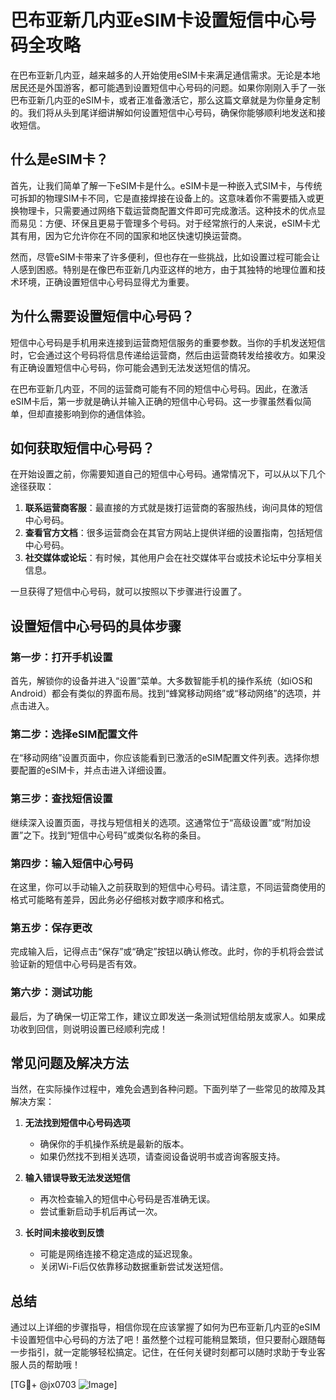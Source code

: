 # 巴布亚新几内亚eSIM卡设置短信中心号码全攻略

在巴布亚新几内亚，越来越多的人开始使用eSIM卡来满足通信需求。无论是本地居民还是外国游客，都可能遇到设置短信中心号码的问题。如果你刚刚入手了一张巴布亚新几内亚的eSIM卡，或者正准备激活它，那么这篇文章就是为你量身定制的。我们将从头到尾详细讲解如何设置短信中心号码，确保你能够顺利地发送和接收短信。

## 什么是eSIM卡？

首先，让我们简单了解一下eSIM卡是什么。eSIM卡是一种嵌入式SIM卡，与传统可拆卸的物理SIM卡不同，它是直接焊接在设备上的。这意味着你不需要插入或更换物理卡，只需要通过网络下载运营商配置文件即可完成激活。这种技术的优点显而易见：方便、环保且更易于管理多个号码。对于经常旅行的人来说，eSIM卡尤其有用，因为它允许你在不同的国家和地区快速切换运营商。

然而，尽管eSIM卡带来了许多便利，但也存在一些挑战，比如设置过程可能会让人感到困惑。特别是在像巴布亚新几内亚这样的地方，由于其独特的地理位置和技术环境，正确设置短信中心号码显得尤为重要。

## 为什么需要设置短信中心号码？

短信中心号码是手机用来连接到运营商短信服务的重要参数。当你的手机发送短信时，它会通过这个号码将信息传递给运营商，然后由运营商转发给接收方。如果没有正确设置短信中心号码，你可能会遇到无法发送短信的情况。

在巴布亚新几内亚，不同的运营商可能有不同的短信中心号码。因此，在激活eSIM卡后，第一步就是确认并输入正确的短信中心号码。这一步骤虽然看似简单，但却直接影响到你的通信体验。

## 如何获取短信中心号码？

在开始设置之前，你需要知道自己的短信中心号码。通常情况下，可以从以下几个途径获取：

1. **联系运营商客服**：最直接的方式就是拨打运营商的客服热线，询问具体的短信中心号码。
2. **查看官方文档**：很多运营商会在其官方网站上提供详细的设置指南，包括短信中心号码。
3. **社交媒体或论坛**：有时候，其他用户会在社交媒体平台或技术论坛中分享相关信息。

一旦获得了短信中心号码，就可以按照以下步骤进行设置了。

## 设置短信中心号码的具体步骤

### 第一步：打开手机设置
首先，解锁你的设备并进入“设置”菜单。大多数智能手机的操作系统（如iOS和Android）都会有类似的界面布局。找到“蜂窝移动网络”或“移动网络”的选项，并点击进入。

### 第二步：选择eSIM配置文件
在“移动网络”设置页面中，你应该能看到已激活的eSIM配置文件列表。选择你想要配置的eSIM卡，并点击进入详细设置。

### 第三步：查找短信设置
继续深入设置页面，寻找与短信相关的选项。这通常位于“高级设置”或“附加设置”之下。找到“短信中心号码”或类似名称的条目。

### 第四步：输入短信中心号码
在这里，你可以手动输入之前获取到的短信中心号码。请注意，不同运营商使用的格式可能略有差异，因此务必仔细核对数字顺序和格式。

### 第五步：保存更改
完成输入后，记得点击“保存”或“确定”按钮以确认修改。此时，你的手机将会尝试验证新的短信中心号码是否有效。

### 第六步：测试功能
最后，为了确保一切正常工作，建议立即发送一条测试短信给朋友或家人。如果成功收到回信，则说明设置已经顺利完成！

## 常见问题及解决方法

当然，在实际操作过程中，难免会遇到各种问题。下面列举了一些常见的故障及其解决方案：

1. **无法找到短信中心号码选项**
   - 确保你的手机操作系统是最新的版本。
   - 如果仍然找不到相关选项，请查阅设备说明书或咨询客服支持。

2. **输入错误导致无法发送短信**
   - 再次检查输入的短信中心号码是否准确无误。
   - 尝试重新启动手机后再试一次。

3. **长时间未接收到反馈**
   - 可能是网络连接不稳定造成的延迟现象。
   - 关闭Wi-Fi后仅依靠移动数据重新尝试发送短信。

## 总结

通过以上详细的步骤指导，相信你现在应该掌握了如何为巴布亚新几内亚的eSIM卡设置短信中心号码的方法了吧！虽然整个过程可能稍显繁琐，但只要耐心跟随每一步指引，就一定能够轻松搞定。记住，在任何关键时刻都可以随时求助于专业客服人员的帮助哦！

[TG💪+ @jx0703 ![Image](https://github.com/user-attachments/assets/dbca1d08-cadb-493c-b0ec-ad6f7a83f270)]